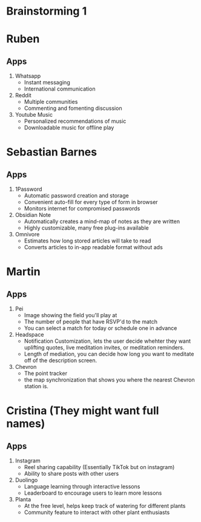 Brainstorming 1
===

# Ruben
## Apps
1. Whatsapp
    - Instant messaging
    - International communication
2. Reddit
    - Multiple communities
    - Commenting and fomenting discussion 
3. Youtube Music
    - Personalized recommendations of music
    - Downloadable music for offline play

# Sebastian Barnes
## Apps
1. 1Password
    - Automatic password creation and storage
    - Convenient auto-fill for every type of form in browser
    - Monitors internet for compromised passwords
2. Obsidian Note
    - Automatically creates a mind-map of notes as they are written
    - Highly customizable, many free plug-ins available
3. Omnivore
    - Estimates how long stored articles will take to read
    - Converts articles to in-app readable format without ads

# Martin
## Apps
 1. Pei
     - Image showing the field you'll play at
     - The number of people that have RSVP'd to the match
     - You can select a match for today or schedule one in advance
2. Headspace
    - Notification Customization, lets the user decide whehter they want uplifting quotes, live meditation invites, or meditation reminders.
    - Length of mediation, you can decide how long you want to meditate off of the description screen.
3. Chevron
    - The point tracker
    - the map synchronization that shows you where the nearest Chevron station is.

# Cristina (They might want full names)
## Apps
1. Instagram
    - Reel sharing capability (Essentially TikTok but on instagram)
    - Ability to share posts with other users
2. Duolingo
    - Language learning through interactive lessons
    - Leaderboard to encourage users to learn more lessons
3. Planta
    - At the free level, helps keep track of  watering for different plants
    - Community feature to interact with other plant enthusiasts